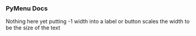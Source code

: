 ### PyMenu Docs

Nothing here yet
putting -1 width into a label or button scales the width to be the size of the text